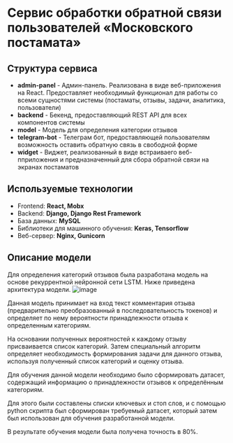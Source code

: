 # Сервис обработки обратной связи пользователей «Московского постамата»

## Структура сервиса

- **admin-panel** - Админ-панель. Реализована в виде веб-приложения на React. Предоставляет необходимый функционал для работы со всеми сущностями системы (постаматы, отзывы, задачи, аналитика, пользователи)
- **backend** - Бекенд, предоставляющий REST API для всех компонентов системы 
- **model** - Модель для определения категории отзывов
- **telegram-bot** - Телеграм бот, предоставляющей пользователям возможность оставить обратную связь в свободной форме
- **widget** - Виджет, реализованный в виде встраиваего веб-пприложения и предназначенный для сбора обратной связи на экранах постаматов

## Используемые технологии

- Frontend: **React, Mobx**
- Backend: **Django, Django Rest Framework**
- База данных: **MySQL**
- Библиотеки для машинного обучения: **Keras, Tensorflow**
- Веб-сервер: **Nginx, Gunicorn**

## Описание модели

Для определения категорий отзывов была разработана модель на основе рекуррентной нейронной сети LSTM. Ниже приведена архитектура модели.
![image](https://github.com/user-attachments/assets/ce847a2f-d58a-4431-afde-c316b932caa7)

Данная модель принимает на вход текст комментария отзыва (предварительно преобразованный в последовательность токенов) и определяет по нему вероятности принадлежности отзыва к определенным категориям. 

На основании полученных вероятностей к каждому отзыву присваивается список категорий. Затем специальный алгоритм определяет необходимость формирования задачи для данного отзыва, используя полученный список категорий и оценку отзыва.

Для обучения данной модели необходимо было сформировать датасет, содержащий информацию о принадлежности отзывов к определённым категориям.

Для этого были составлены списки ключевых и стоп слов, и с помощью python скрипта был сформирован требуемый датасет, который затем был использован для обучения разработанной модели.

В результате обучения модели была получена точность в 80%.
